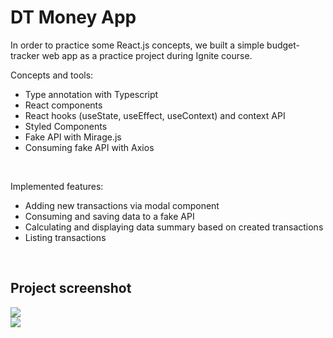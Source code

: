 # DT Money App

In order to practice some React.js concepts, we built a simple budget-tracker web app as a practice project during Ignite course.


Concepts and tools:

- Type annotation with Typescript
- React components
- React hooks (useState, useEffect, useContext) and context API
- Styled Components
- Fake API with Mirage.js
- Consuming fake API with Axios

<br>

Implemented features:

- Adding new transactions via modal component
- Consuming and saving data to a fake API
- Calculating and displaying data summary based on created transactions
- Listing transactions

<br>

## Project screenshot

<img src=".github/project-screenshot-1.png"><br>
<img src=".github/project-screenshot-2.png"><br>
